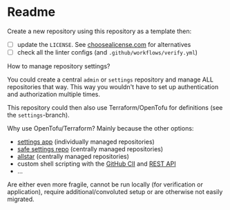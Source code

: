 # Readme

Create a new repository using this repository as a template then:

- [ ] update the `LICENSE`. See [choosealicense.com](https://choosealicense.com) for alternatives
- [ ] check all the linter configs (and `.github/workflows/verify.yml`)

How to manage repository settings?

You could create a central `admin` or `settings` repository and manage ALL repositories that way. This
way you wouldn't have to set up authentication and authorization multiple times.

This repository could then also use Terraform/OpenTofu for definitions (see the `settings`-branch).

Why use OpenTofu/Terraform? Mainly because the other options:

- [settings app](https://github.com/repository-settings/app) (individually managed repositories)
- [safe settings repo](https://github.com/github/safe-settings) (centrally managed repositories)
- [allstar](https://github.com/ossf/allstar) (centrally managed repositories)
- custom shell scripting with the [GitHub ClI](https://cli.github.com) and [REST API](https://docs.github.com/en/rest)
- …

Are either even more fragile, cannot be run locally (for verification or application), require additional/convoluted
setup or are otherwise not easily migrated.
